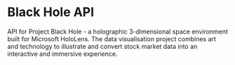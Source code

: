 # Black Hole API
API for Project Black Hole - a holographic 3-dimensional space environment built for Microsoft HoloLens. The data visualisation project combines art and technology to illustrate and convert stock market data into an interactive and immersive experience.
